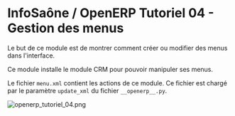 InfoSaône / OpenERP Tutoriel 04 - Gestion des menus
===================

Le but de ce module est de montrer comment créer ou modifier des menus dans l'interface.

Ce module installe le module CRM pour pouvoir manipuler ses menus.

Le fichier `menu.xml` contient les actions de ce module. Ce fichier est chargé par le paramètre `update_xml` du fichier `__openerp__.py`.



![openerp_tutoriel_04.png](https://raw.github.com/tonygalmiche/openerp_tutoriel_04/master/static/src/img/openerp_tutoriel_04.png) 
